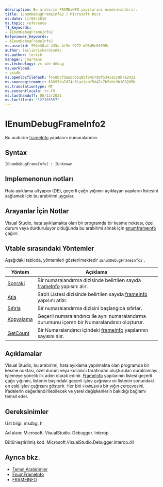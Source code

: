 ```yaml
---
description: Bu arabirim FRAMEıNFO yapılarını numaralandırır.
title: IEnumDebugFrameInfo2 | Microsoft Docs
ms.date: 11/04/2016
ms.topic: reference
f1_keywords:
- IEnumDebugFrameInfo2
helpviewer_keywords:
- IEnumDebugFrameInfo2
ms.assetid: 994e30ad-435a-4f9e-9272-d96d9e01099c
author: leslierichardson95
ms.author: lerich
manager: jmartens
ms.technology: vs-ide-debug
ms.workload:
- vssdk
ms.openlocfilehash: f658b5fdaa5d65185f845790f5342e5c8b7a2422
ms.sourcegitcommit: 68897da7d74c31ae1ebf5d47c7b5ddc9b108265b
ms.translationtype: MT
ms.contentlocale: tr-TR
ms.lasthandoff: 08/13/2021
ms.locfileid: "122103357"
---
```

# <a name="ienumdebugframeinfo2"></a>IEnumDebugFrameInfo2
Bu arabirim [frameInfo](../../../extensibility/debugger/reference/frameinfo.md) yapılarını numaralandırır.

## <a name="syntax"></a>Syntax

```
IEnumDebugFrameInfo2 : IUnknown
```

## <a name="notes-for-implementers"></a>Implemenonun notları
 Hata ayıklama altyapısı (DE), geçerli çağrı yığınını açıklayan yapıların listesini sağlamak için bu arabirimi uygular.

## <a name="notes-for-callers"></a>Arayanlar İçin Notlar
 Visual Studio, hata ayıklamakta olan bir programda bir kesme noktası, özel durum veya durduruluyor olduğunda bu arabirimi almak için [enumframeınfo](../../../extensibility/debugger/reference/idebugthread2-enumframeinfo.md) çağırır.

## <a name="methods-in-vtable-order"></a>Vtable sırasındaki Yöntemler
 Aşağıdaki tabloda, yöntemleri gösterilmektedir `IEnumDebugFrameInfo2` .

|Yöntem|Açıklama|
|------------|-----------------|
|[Sonraki](../../../extensibility/debugger/reference/ienumdebugframeinfo2-next.md)|Bir numaralandırma dizisinde belirtilen sayıda [frameInfo](../../../extensibility/debugger/reference/frameinfo.md) yapısını alır.|
|[Atla](../../../extensibility/debugger/reference/ienumdebugframeinfo2-skip.md)|Sabit Listesi dizisinde belirtilen sayıda [frameInfo](../../../extensibility/debugger/reference/frameinfo.md) yapısını atlar.|
|[Sıfırla](../../../extensibility/debugger/reference/ienumdebugframeinfo2-reset.md)|Bir numaralandırma dizisini başlangıca sıfırlar.|
|[Kopyalama](../../../extensibility/debugger/reference/ienumdebugframeinfo2-clone.md)|Geçerli numaralandırıcı ile aynı numaralandırma durumunu içeren bir Numaralandırıcı oluşturur.|
|[GetCount](../../../extensibility/debugger/reference/ienumdebugframeinfo2-getcount.md)|Bir Numaralandırıcı içindeki [frameInfo](../../../extensibility/debugger/reference/frameinfo.md) yapılarının sayısını alır.|

## <a name="remarks"></a>Açıklamalar
 Visual Studio, bu arabirimi, hata ayıklama yapılmakta olan programda bir kesme noktası, özel durum veya kullanıcı tarafından oluşturulan duraklamayı işlemeye yönelik ilk adım olarak edinir. [FrameInfo](../../../extensibility/debugger/reference/frameinfo.md) yapılarının listesi geçerli çağrı yığınını, listenin başındaki geçerli işlev çağrısını ve listenin sonundaki en eski işlev çağrısını gösterir. Her biri `FRAMEINFO` bir yığın çerçevesini, ifadelerin değerlendirilebilecek ve yerel değişkenlerin bakıdığı bağlamı temsil eder.

## <a name="requirements"></a>Gereksinimler
 Üst bilgi: msdbg. h

 Ad alanı: Microsoft. VisualStudio. Debugger. Interop

 Bütünleştirilmiş kod: Microsoft.VisualStudio.Debugger.Interop.dll

## <a name="see-also"></a>Ayrıca bkz.
- [Temel Arabirimler](../../../extensibility/debugger/reference/core-interfaces.md)
- [EnumFrameInfo](../../../extensibility/debugger/reference/idebugthread2-enumframeinfo.md)
- [FRAMEINFO](../../../extensibility/debugger/reference/frameinfo.md)
